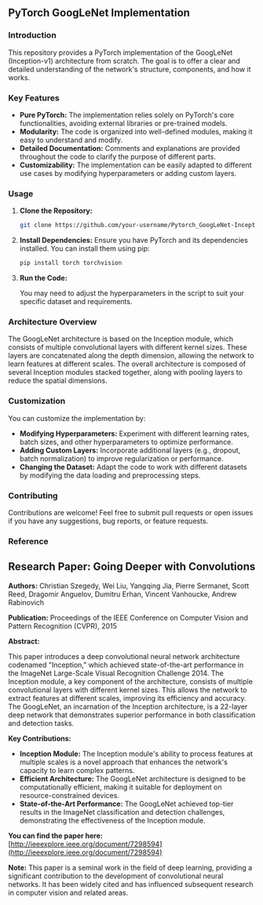 ## **PyTorch GoogLeNet Implementation**

### **Introduction**
This repository provides a PyTorch implementation of the GoogLeNet (Inception-v1) architecture from scratch. The goal is to offer a clear and detailed understanding of the network's structure, components, and how it works.

### **Key Features**
* **Pure PyTorch:** The implementation relies solely on PyTorch's core functionalities, avoiding external libraries or pre-trained models.
* **Modularity:** The code is organized into well-defined modules, making it easy to understand and modify.
* **Detailed Documentation:** Comments and explanations are provided throughout the code to clarify the purpose of different parts.
* **Customizability:** The implementation can be easily adapted to different use cases by modifying hyperparameters or adding custom layers.

### **Usage**
1. **Clone the Repository:**
   ```bash
   git clone https://github.com/your-username/Pytorch_GoogLeNet-InceptionNet_from_scratch.git
   ```
2. **Install Dependencies:**
   Ensure you have PyTorch and its dependencies installed. You can install them using pip:
   ```bash
   pip install torch torchvision
   ```
3. **Run the Code:**
   
   You may need to adjust the hyperparameters in the script to suit your specific dataset and requirements.

### **Architecture Overview**
The GoogLeNet architecture is based on the Inception module, which consists of multiple convolutional layers with different kernel sizes. These layers are concatenated along the depth dimension, allowing the network to learn features at different scales. The overall architecture is composed of several Inception modules stacked together, along with pooling layers to reduce the spatial dimensions.

### **Customization**
You can customize the implementation by:
* **Modifying Hyperparameters:** Experiment with different learning rates, batch sizes, and other hyperparameters to optimize performance.
* **Adding Custom Layers:** Incorporate additional layers (e.g., dropout, batch normalization) to improve regularization or performance.
* **Changing the Dataset:** Adapt the code to work with different datasets by modifying the data loading and preprocessing steps.

### **Contributing**
Contributions are welcome! Feel free to submit pull requests or open issues if you have any suggestions, bug reports, or feature requests.

### **Reference**
## **Research Paper: Going Deeper with Convolutions**

**Authors:** Christian Szegedy, Wei Liu, Yangqing Jia, Pierre Sermanet, Scott Reed, Dragomir Anguelov, Dumitru Erhan, Vincent Vanhoucke, Andrew Rabinovich

**Publication:** Proceedings of the IEEE Conference on Computer Vision and Pattern Recognition (CVPR), 2015

**Abstract:**

This paper introduces a deep convolutional neural network architecture codenamed "Inception," which achieved state-of-the-art performance in the ImageNet Large-Scale Visual Recognition Challenge 2014. The Inception module, a key component of the architecture, consists of multiple convolutional layers with different kernel sizes. This allows the network to extract features at different scales, improving its efficiency and accuracy. The GoogLeNet, an incarnation of the Inception architecture, is a 22-layer deep network that demonstrates superior performance in both classification and detection tasks.

**Key Contributions:**

* **Inception Module:** The Inception module's ability to process features at multiple scales is a novel approach that enhances the network's capacity to learn complex patterns.
* **Efficient Architecture:** The GoogLeNet architecture is designed to be computationally efficient, making it suitable for deployment on resource-constrained devices.
* **State-of-the-Art Performance:** The GoogLeNet achieved top-tier results in the ImageNet classification and detection challenges, demonstrating the effectiveness of the Inception module.

**You can find the paper here:** [http://ieeexplore.ieee.org/document/7298594](http://ieeexplore.ieee.org/document/7298594)

**Note:** This paper is a seminal work in the field of deep learning, providing a significant contribution to the development of convolutional neural networks. It has been widely cited and has influenced subsequent research in computer vision and related areas.

